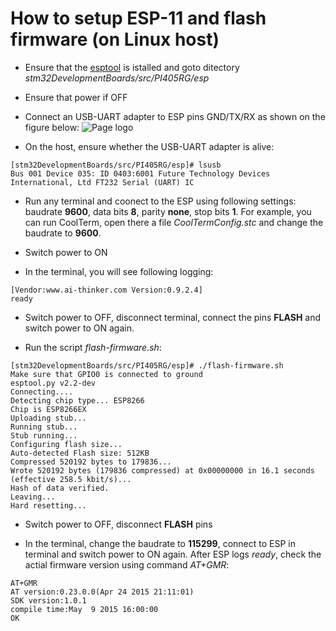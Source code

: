 # How to setup ESP-11 and flash firmware (on Linux host)

* Ensure that the [esptool](https://github.com/themadinventor/esptool) is istalled and goto ditectory *stm32DevelopmentBoards/src/PI405RG/esp*

* Ensure that power if OFF

* Connect an USB-UART adapter to ESP pins GND/TX/RX as shown on the figure below:
![Page logo](https://github.com/mkulesh/stm32DevelopmentBoards/blob/master/src/PI405RG/before_programming.jpg)

* On the host, ensure whether the USB-UART adapter is alive:
```
[stm32DevelopmentBoards/src/PI405RG/esp]# lsusb
Bus 001 Device 035: ID 0403:6001 Future Technology Devices International, Ltd FT232 Serial (UART) IC
```

* Run any terminal and coonect to the ESP using following settings: baudrate **9600**, data bits **8**, parity **none**, stop bits **1**.
For example, you can run CoolTerm, open there a file *CoolTermConfig.stc* and change the baudrate to **9600**.

* Switch power to ON

* In the terminal, you will see following logging:
```
[Vendor:www.ai-thinker.com Version:0.9.2.4]
ready
```

* Switch power to OFF, disconnect terminal, connect the pins **FLASH** and switch power to ON again.

* Run the script *flash-firmware.sh*: 
```
[stm32DevelopmentBoards/src/PI405RG/esp]# ./flash-firmware.sh 
Make sure that GPIO0 is connected to ground
esptool.py v2.2-dev
Connecting....
Detecting chip type... ESP8266
Chip is ESP8266EX
Uploading stub...
Running stub...
Stub running...
Configuring flash size...
Auto-detected Flash size: 512KB
Compressed 520192 bytes to 179836...
Wrote 520192 bytes (179836 compressed) at 0x00000000 in 16.1 seconds (effective 258.5 kbit/s)...
Hash of data verified.
Leaving...
Hard resetting...
```

* Switch power to OFF, disconnect **FLASH** pins

* In the terminal, change the baudrate to **115299**, connect to ESP in terminal and switch power to ON again. 
After ESP logs *ready*, check the actial firmware version using command *AT+GMR*:
```
AT+GMR
AT version:0.23.0.0(Apr 24 2015 21:11:01)
SDK version:1.0.1
compile time:May  9 2015 16:00:00
OK
``` 
